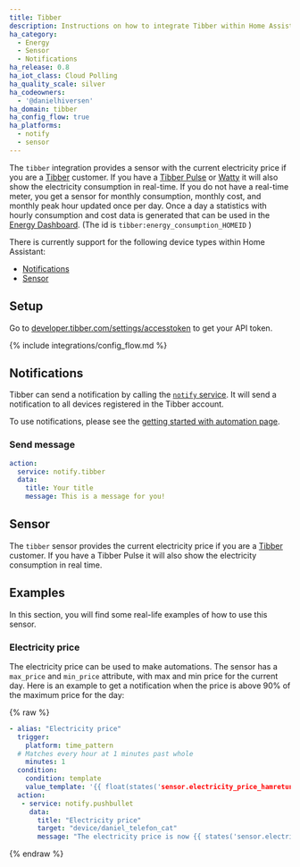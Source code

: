 ```yaml
---
title: Tibber
description: Instructions on how to integrate Tibber within Home Assistant.
ha_category:
  - Energy
  - Sensor
  - Notifications
ha_release: 0.8
ha_iot_class: Cloud Polling
ha_quality_scale: silver
ha_codeowners:
  - '@danielhiversen'
ha_domain: tibber
ha_config_flow: true
ha_platforms:
  - notify
  - sensor
---
```


The `tibber` integration provides a sensor with the current electricity price if you are a [Tibber](https://tibber.com/) customer.
If you have a [Tibber Pulse](https://norge.tibber.com/products/pulse/) or [Watty](https://tibber.com/se/store/produkt/watty-smart-energimatare) it will also show the electricity consumption in real-time. If you do not have a real-time meter, you get a sensor for monthly consumption, monthly cost, and monthly peak hour updated once per day. Once a day a statistics with hourly consumption and cost data is generated that can be used in the [Energy Dashboard](/docs/energy/). (The id is `tibber:energy_consumption_HOMEID` )

There is currently support for the following device types within Home Assistant:

- [Notifications](#notifications)
- [Sensor](#sensor)

## Setup

Go to [developer.tibber.com/settings/accesstoken](https://developer.tibber.com/settings/accesstoken) to get your API token.

{% include integrations/config_flow.md %}

## Notifications

Tibber can send a notification by calling the [`notify` service](/integrations/notify/). It will send a notification to all devices registered in the Tibber account.

To use notifications, please see the [getting started with automation page](/getting-started/automation/).

### Send message

```yaml
action:
  service: notify.tibber
  data:
    title: Your title
    message: This is a message for you!
```

## Sensor

The `tibber` sensor provides the current electricity price if you are a [Tibber](https://tibber.com/) customer.
If you have a Tibber Pulse it will also show the electricity consumption in real time.


## Examples

In this section, you will find some real-life examples of how to use this sensor.

### Electricity price

The electricity price can be used to make automations. The sensor has a `max_price` and `min_price` attribute, with max and min price for the current day. Here is an example to get a notification when the price is above 90% of the maximum price for the day:

{% raw %}

```yaml
- alias: "Electricity price"
  trigger:
    platform: time_pattern
  # Matches every hour at 1 minutes past whole
    minutes: 1
  condition:
    condition: template
    value_template: '{{ float(states('sensor.electricity_price_hamretunet_10')) > 0.9 * float(state_attr('sensor.electricity_price_hamretunet_10', 'max_price')) }}'
  action:
   - service: notify.pushbullet
     data:
       title: "Electricity price"
       target: "device/daniel_telefon_cat"
       message: "The electricity price is now {{ states('sensor.electricity_price_hamretunet_10') }}"
```

{% endraw %}
